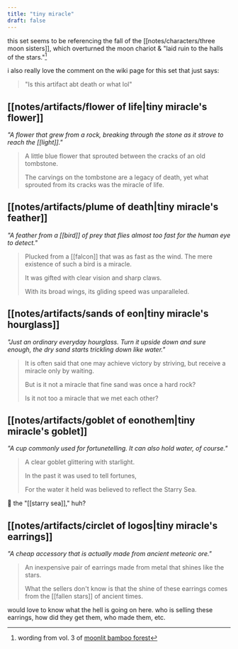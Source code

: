 ```yaml
---
title: "tiny miracle"
draft: false
---
```


this set seems to be referencing the fall of the [[notes/characters/three moon sisters]], which overturned the moon chariot & "laid ruin to the halls of the stars."[^1]

i also really love the comment on the wiki page for this set that just says: 
> "Is this artifact abt death or what lol"

## [[notes/artifacts/flower of life|tiny miracle's flower]]
*"A flower that grew from a rock, breaking through the stone as it strove to reach the [[light]]."*
> A little blue flower that sprouted between the cracks of an old tombstone.  
> 
> The carvings on the tombstone are a legacy of death, yet what sprouted from its cracks was the miracle of life.

## [[notes/artifacts/plume of death|tiny miracle's feather]]
*"A feather from a [[bird]] of prey that flies almost too fast for the human eye to detect."*
> Plucked from a [[falcon]] that was as fast as the wind. The mere existence of such a bird is a miracle.
> 
> It was gifted with clear vision and sharp claws.  
> 
> With its broad wings, its gliding speed was unparalleled.

## [[notes/artifacts/sands of eon|tiny miracle's hourglass]]
*"Just an ordinary everyday hourglass. Turn it upside down and sure enough, the dry sand starts trickling down like water."*
> It is often said that one may achieve victory by striving, but receive a miracle only by waiting.  
> 
> But is it not a miracle that fine sand was once a hard rock?  
> 
> Is it not too a miracle that we met each other?

## [[notes/artifacts/goblet of eonothem|tiny miracle's goblet]]
*"A cup commonly used for fortunetelling. It can also hold water, of course."*
> A clear goblet glittering with starlight.  
> 
> In the past it was used to tell fortunes,  
> 
> For the water it held was believed to reflect the Starry Sea.

🤨 the "[[starry sea]]," huh?

## [[notes/artifacts/circlet of logos|tiny miracle's earrings]]
*"A cheap accessory that is actually made from ancient meteoric ore."*
> An inexpensive pair of earrings made from metal that shines like the stars.  
> 
> What the sellers don't know is that the shine of these earrings comes from the [[fallen stars]] of ancient times.

would love to know what the hell is going on here. who is selling these earrings, how did they get them, who made them, etc. 

[^1]: wording from vol. 3 of [moonlit bamboo forest](https://genshin-impact.fandom.com/wiki/Moonlit_Bamboo_Forest)
